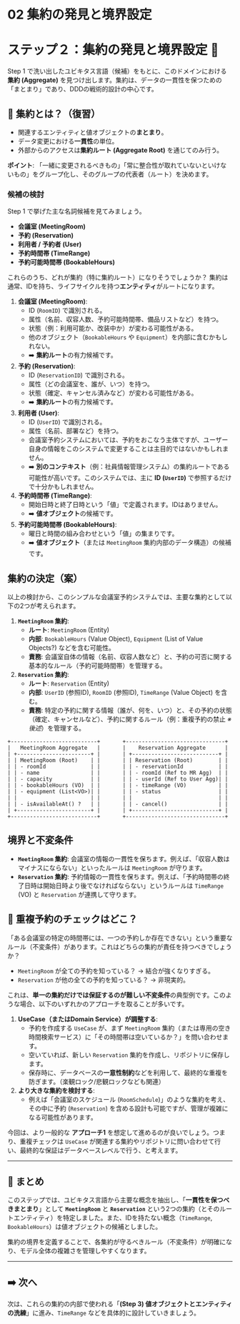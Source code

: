 # 02 集約の発見と境界設定

# ステップ２：集約の発見と境界設定 🧱

Step 1 で洗い出したユビキタス言語（候補）をもとに、このドメインにおける**集約 (Aggregate)** を見つけ出します。集約は、データの一貫性を保つための「まとまり」であり、DDDの戦術的設計の中心です。

## 🤔 集約とは？（復習）

- 関連するエンティティと値オブジェクトの**まとまり**。
- データ変更における**一貫性**の単位。
- 外部からのアクセスは**集約ルート (Aggregate Root)** を通じてのみ行う。

**ポイント**: 「一緒に変更されるべきもの」「常に整合性が取れていないといけないもの」をグループ化し、そのグループの代表者（ルート）を決めます。

### 候補の検討

Step 1 で挙げた主な名詞候補を見てみましょう。

- **会議室 (MeetingRoom)**
- **予約 (Reservation)**
- **利用者 / 予約者 (User)**
- **予約時間帯 (TimeRange)**
- **予約可能時間帯 (BookableHours)**

これらのうち、どれが集約（特に集約ルート）になりそうでしょうか？ 集約は通常、IDを持ち、ライフサイクルを持つ**エンティティ**がルートになります。

1. **会議室 (MeetingRoom)**:
    - ID (`RoomID`) で識別される。
    - 属性（名前、収容人数、予約可能時間帯、備品リストなど）を持つ。
    - 状態（例：利用可能か、改装中か）が変わる可能性がある。
    - 他のオブジェクト（`BookableHours` や `Equipment`）を内部に含むかもしれない。
    - ➡️ **集約ルート**の有力候補です。
2. **予約 (Reservation)**:
    - ID (`ReservationID`) で識別される。
    - 属性（どの会議室を、誰が、いつ）を持つ。
    - 状態（確定、キャンセル済みなど）が変わる可能性がある。
    - ➡️ **集約ルート**の有力候補です。
3. **利用者 (User)**:
    - ID (`UserID`) で識別される。
    - 属性（名前、部署など）を持つ。
    - 会議室予約システムにおいては、予約をおこなう主体ですが、ユーザー自身の情報をこのシステムで変更することは主目的ではないかもしれません。
    - ➡️ **別のコンテキスト**（例：社員情報管理システム）の集約ルートである可能性が高いです。このシステムでは、主に **ID (`UserID`)** で参照するだけで十分かもしれません。
4. **予約時間帯 (TimeRange)**:
    - 開始日時と終了日時という「値」で定義されます。IDはありません。
    - ➡️ **値オブジェクト**の候補です。
5. **予約可能時間帯 (BookableHours)**:
    - 曜日と時間の組み合わせという「値」の集まりです。
    - ➡️ **値オブジェクト**（または `MeetingRoom` 集約内部のデータ構造）の候補です。

## 集約の決定（案）

以上の検討から、このシンプルな会議室予約システムでは、主要な集約として以下の2つが考えられます。

1. **`MeetingRoom` 集約**:
    - **ルート**: `MeetingRoom` (Entity)
    - **内部**: `BookableHours` (Value Object), `Equipment` (List of Value Objects?) などを含む可能性。
    - **責務**: 会議室自体の情報（名前、収容人数など）と、予約の可否に関する基本的なルール（予約可能時間帯）を管理する。
2. **`Reservation` 集約**:
    - **ルート**: `Reservation` (Entity)
    - **内部**: `UserID` (参照ID), `RoomID` (参照ID), `TimeRange` (Value Object) を含む。
    - **責務**: 特定の予約に関する情報（誰が、何を、いつ）と、その予約の状態（確定、キャンセルなど）、予約に関するルール（例：重複予約の禁止 *※後述*）を管理する。

```
+---------------------------+       +-------------------------------+
|   MeetingRoom Aggregate   |       |    Reservation Aggregate      |
| +-----------------------+ |       | +---------------------------+ |
| | MeetingRoom (Root)    | |       | | Reservation (Root)        | |
| | - roomId              | |       | | - reservationId           | |
| | - name                | |       | | - roomId (Ref to MR Agg)  | |
| | - capacity            | |       | | - userId (Ref to User Agg)| |
| | - bookableHours (VO)  | |       | | - timeRange (VO)          | |
| | - equipment (List<VO>)| |       | | - status                  | |
| |                       | |       | |                           | |
| | - isAvailableAt() ?   | |       | | - cancel()                | |
| +-----------------------+ |       | +---------------------------+ |
+---------------------------+       +-------------------------------+

```

## 境界と不変条件

- **`MeetingRoom` 集約**: 会議室の情報の一貫性を保ちます。例えば、「収容人数はマイナスにならない」といったルールは `MeetingRoom` が守ります。
- **`Reservation` 集約**: 予約情報の一貫性を保ちます。例えば、「予約時間帯の終了日時は開始日時より後でなければならない」というルールは `TimeRange` (VO) と `Reservation` が連携して守ります。

## 🤔 重複予約のチェックはどこ？

「ある会議室の特定の時間帯には、一つの予約しか存在できない」という重要なルール（不変条件）があります。これはどちらの集約が責任を持つべきでしょうか？

- `MeetingRoom` が全ての予約を知っている？ -\> 結合が強くなりすぎる。
- `Reservation` が他の全ての予約を知っている？ -\> 非現実的。

これは、**単一の集約だけでは保証するのが難しい不変条件**の典型例です。このような場合、以下のいずれかのアプローチを取ることが多いです。

1. **UseCase（またはDomain Service）が調整する**:
    - 予約を作成する `UseCase` が、まず `MeetingRoom` 集約（または専用の空き時間検索サービス）に「その時間帯は空いているか？」を問い合わせます。
    - 空いていれば、新しい `Reservation` 集約を作成し、リポジトリに保存します。
    - 保存時に、データベースの**一意性制約**などを利用して、最終的な重複を防ぎます。（楽観ロック/悲観ロックなども関連）
2. **より大きな集約を検討する**:
    - 例えば「会議室のスケジュール (`RoomSchedule`)」のような集約を考え、その中に予約 (`Reservation`) を含める設計も可能ですが、管理が複雑になる可能性があります。

今回は、より一般的な **アプローチ1** を想定して進めるのが良いでしょう。つまり、重複チェックは `UseCase` が関連する集約やリポジトリに問い合わせて行い、最終的な保証はデータベースレベルで行う、と考えます。

---

## 📝 まとめ

このステップでは、ユビキタス言語から主要な概念を抽出し、「**一貫性を保つべきまとまり**」として **`MeetingRoom`** と **`Reservation`** という2つの集約（とそのルートエンティティ）を特定しました。また、IDを持たない概念（`TimeRange`, `BookableHours`）は値オブジェクトの候補としました。

集約の境界を定義することで、各集約が守るべきルール（不変条件）が明確になり、モデル全体の複雑さを管理しやすくなります。

---

## ➡️ 次へ

次は、これらの集約の内部で使われる「**(Step 3) 値オブジェクトとエンティティの洗練**」に進み、`TimeRange` などを具体的に設計していきましょう。